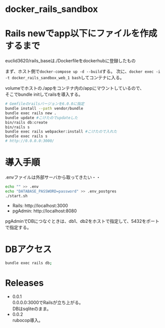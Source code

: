 # docker_rails_sandbox

# Rails newでapp以下にファイルを作成するまで

euclid3620/rails_baseは./Dockerfileをdockerhubに登録したもの

まず、ホスト側で`docker-compose up -d --build`する。
次に、`docker exec -i -t docker_rails_sandbox_web_1 bash`してコンテナに入る。

volumeでホストの./appをコンテナ内の/appにマウントしているので、  
そこでbundle initしてrailsを導入する。

```bash
# Gemfileのrailsバージョンを6.0.0に指定
bundle install --path vendor/bundle
bundle exec rails new .
bundle update #こけたのでupdateした
bin/rails db:create
bin/rails s
bundle exec rails webpacker:install #こけたので入れた
bundle exec rails s
# http://0.0.0.0:3000/
```

# 導入手順

.envファイルは外部サーバから取ってきたい・・

```bash
echo "" >> .env
echo "DATABASE_PASSWORD=password" >> .env_postgres
./start.sh
```

- Rails:   http://localhost:3000
- pgAdmin: http://localhost:8080

pgAdminでDBにつなぐときは、db1、db2をホストで指定して、5432をポートで指定する。

# DBアクセス

```bash
bundle exec rails db;
```

# Releases

- 0.0.1  
  0.0.0.0:3000でRailsが立ち上がる。  
  DBはsqliteのまま。  
- 0.0.2  
  rubocop導入。  
